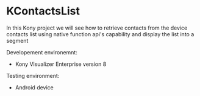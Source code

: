 # KContactsList

In this Kony project we will see how to retrieve contacts from the device contacts list using native function api's capability and display the list into a segment

Developement environemnt:

- Kony Visualizer Enterprise version 8

Testing environment:

- Android device
